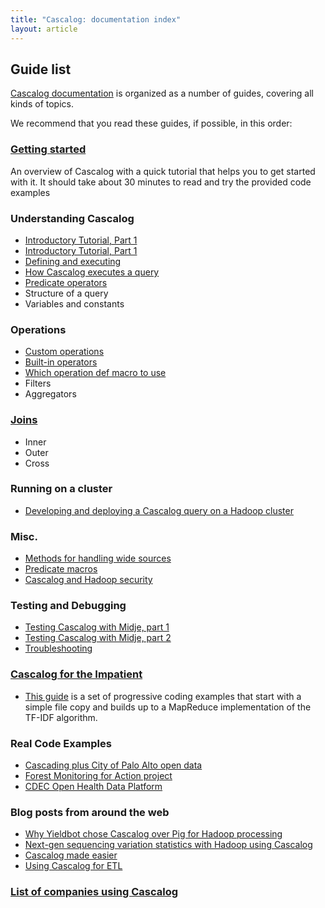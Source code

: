 ```yaml
---
title: "Cascalog: documentation index"
layout: article
---
```


## Guide list

[Cascalog documentation](https://www.cascalog.org/) is organized as a number of guides, covering all kinds of topics.

We recommend that you read these guides, if possible, in this order:


###  [Getting started](/articles/getting_started.html)

An overview of Cascalog with a quick tutorial that helps you to get started with it. It should take about 30 minutes to read and try the provided code examples

### Understanding Cascalog

- [Introductory Tutorial, Part 1](http://nathanmarz.com/blog/introducing-cascalog-a-clojure-based-query-language-for-hado.html)
- [Introductory Tutorial, Part 1](http://nathanmarz.com/blog/new-cascalog-features-outer-joins-combiners-sorting-and-more.html)
- [Defining and executing](https://github.com/nathanmarz/cascalog/wiki/Defining-and-executing-queries)
- [How Cascalog executes a query](https://github.com/nathanmarz/cascalog/wiki/How-cascalog-executes-a-query)
- [Predicate operators](https://github.com/nathanmarz/cascalog/wiki/Predicate-operators)
- Structure of a query
- Variables and constants

### Operations

- [Custom operations](https://github.com/nathanmarz/cascalog/wiki/Guide-to-custom-operations)
- [Built-in operators](https://github.com/nathanmarz/cascalog/wiki/Built-in-operations)
- [Which operation def macro to use](http://entxtech.blogspot.com/2010/12/which-operation-def-macro-should-i-use.html)
- Filters
- Aggregators

### [Joins](https://github.com/nathanmarz/cascalog/wiki/Joins-in-cascalog)

- Inner
- Outer
- Cross

### Running on a cluster

- [Developing and deploying a Cascalog query on a Hadoop cluster](http://nathanmarz.com/blog/news-feed-in-38-lines-of-code-using-cascalog.html)

### Misc.

- [Methods for handling wide sources](https://github.com/nathanmarz/cascalog/wiki/Methods-for-handling-wide-sources)
- [Predicate macros](https://github.com/nathanmarz/cascalog/wiki/Predicate-macros)
- [Cascalog and Hadoop security](https://github.com/nathanmarz/cascalog/wiki/Cascalog-and-Hadoop-Security)

### Testing and Debugging

- [Testing Cascalog with Midje, part 1](http://sritchie.github.com/2011/09/30/testing-cascalog-with-midje.html)
- [Testing Cascalog with Midje, part 2](http://sritchie.github.com/2012/01/22/cascalog-testing-20.html)
- [Troubleshooting](https://github.com/nathanmarz/cascalog/wiki/Troubleshooting%2C-testing-and-live-coding)

### [Cascalog for the Impatient](https://github.com/Cascading/Impatient)

- [This guide](https://github.com/Cascading/Impatient) is a set of progressive coding examples that start with a simple file copy and builds up to a MapReduce implementation of the TF-IDF algorithm.

### Real Code Examples

- [Cascading plus City of Palo Alto open data](https://github.com/Cascading/CoPA)
- [ Forest Monitoring for Action project](https://github.com/reddmetrics/forma-clj)
- [CDEC Open Health Data Platform](https://github.com/CDECatapult/cdec.openhealthdata)

### Blog posts from around the web

- [Why Yieldbot chose Cascalog over Pig for Hadoop processing](http://tech.backtype.com/52456836)
- [Next-gen sequencing variation statistics with Hadoop using Cascalog](http://bcbio.wordpress.com/2011/07/04/summarizing-next-gen-sequencing-variation-statistics-with-hadoop-using-cascalog/)
- [Cascalog made easier](http://jimdrannbauer.com/2011/02/04/cascalog-made-easier/)
- [Using Cascalog for ETL](http://ianrumford.github.io/blog/2012/09/29/using-cascalog-for-extract-transform-and-load/)

### [List of companies using Cascalog](/articles/users.html)

